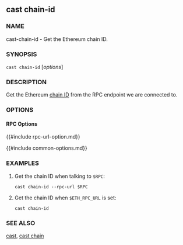 ## cast chain-id

### NAME

cast-chain-id - Get the Ethereum chain ID.

### SYNOPSIS

``cast chain-id`` [*options*]

### DESCRIPTION

Get the Ethereum [chain ID][chain-id] from the RPC endpoint we are connected to.

### OPTIONS

#### RPC Options

{{#include rpc-url-option.md}}

{{#include common-options.md}}

### EXAMPLES

1. Get the chain ID when talking to `$RPC`:

       cast chain-id --rpc-url $RPC

2. Get the chain ID when `$ETH_RPC_URL` is set:

       cast chain-id

### SEE ALSO

[cast](./cast.md), [cast chain](./cast-chain.md)

[chain-id]: https://chainlist.org/
